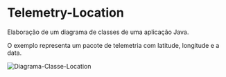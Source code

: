 # Telemetry-Location

Elaboração de um diagrama de classes de uma aplicação Java.

O exemplo representa um pacote de telemetria com latitude, longitude e a data.

![Diagrama-Classe-Location](https://user-images.githubusercontent.com/81632926/155386178-179f60f1-d35b-49ba-93b1-99c86c2605fd.jpg)
